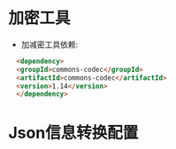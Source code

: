 # 加密工具
* 加减密工具依赖:
```html
  <dependency>
  <groupId>commons-codec</groupId>
  <artifactId>commons-codec</artifactId>
  <version>1.14</version>
  </dependency> 
  ```

# Json信息转换配置



